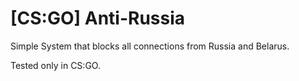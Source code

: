 # [CS:GO] Anti-Russia
Simple System that blocks all connections from Russia and Belarus.

Tested only in CS:GO.
